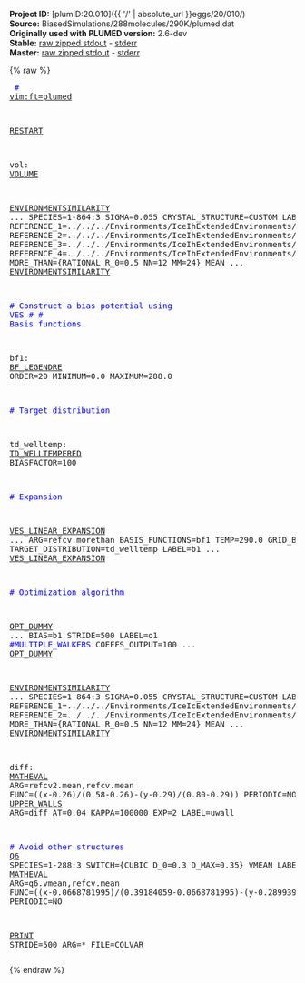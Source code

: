 **Project ID:** [plumID:20.010]({{ '/' | absolute_url }}eggs/20/010/)  
**Source:** BiasedSimulations/288molecules/290K/plumed.dat  
**Originally used with PLUMED version:** 2.6-dev  
**Stable:** [raw zipped stdout](plumed.dat.plumed.stdout.txt.zip) - [stderr](plumed.dat.plumed.stderr)  
**Master:** [raw zipped stdout](plumed.dat.plumed_master.stdout.txt.zip) - [stderr](plumed.dat.plumed_master.stderr)  

{% raw %}<pre>
<span style="color:blue"># <a href="https://plumed.github.io/doc-master/user-doc/html/_vim_syntax.html">vim:ft=plumed</a></span>

<a href="https://plumed.github.io/doc-master/user-doc/html/_r_e_s_t_a_r_t.html">RESTART</a>

vol: <a href="https://plumed.github.io/doc-master/user-doc/html/_v_o_l_u_m_e.html">VOLUME</a>

<a href="https://plumed.github.io/doc-master/user-doc/html/_e_n_v_i_r_o_n_m_e_n_t_s_i_m_i_l_a_r_i_t_y.html">ENVIRONMENTSIMILARITY</a> ...
 SPECIES=1-864:3
 SIGMA=0.055
 CRYSTAL_STRUCTURE=CUSTOM
 LABEL=refcv
 REFERENCE_1=../../../Environments/IceIhExtendedEnvironments/env1.pdb
 REFERENCE_2=../../../Environments/IceIhExtendedEnvironments/env2.pdb
 REFERENCE_3=../../../Environments/IceIhExtendedEnvironments/env3.pdb
 REFERENCE_4=../../../Environments/IceIhExtendedEnvironments/env4.pdb
 MORE_THAN={RATIONAL R_0=0.5 NN=12 MM=24}
 MEAN
... <a href="https://plumed.github.io/doc-master/user-doc/html/_e_n_v_i_r_o_n_m_e_n_t_s_i_m_i_l_a_r_i_t_y.html">ENVIRONMENTSIMILARITY</a>

<span style="color:blue"># Construct a bias potential using VES</span>
<span style="color:blue">#</span>
<span style="color:blue"># Basis functions</span>

bf1: <a href="https://plumed.github.io/doc-master/user-doc/html/_b_f__l_e_g_e_n_d_r_e.html">BF_LEGENDRE</a> ORDER=20 MINIMUM=0.0 MAXIMUM=288.0

<span style="color:blue"># Target distribution</span>

td_welltemp: <a href="https://plumed.github.io/doc-master/user-doc/html/_t_d__w_e_l_l_t_e_m_p_e_r_e_d.html">TD_WELLTEMPERED</a> BIASFACTOR=100

<span style="color:blue"># Expansion</span>

<a href="https://plumed.github.io/doc-master/user-doc/html/_v_e_s__l_i_n_e_a_r__e_x_p_a_n_s_i_o_n.html">VES_LINEAR_EXPANSION</a> ...
 ARG=refcv.morethan
 BASIS_FUNCTIONS=bf1
 TEMP=290.0
 GRID_BINS=300
 TARGET_DISTRIBUTION=td_welltemp
 LABEL=b1
... <a href="https://plumed.github.io/doc-master/user-doc/html/_v_e_s__l_i_n_e_a_r__e_x_p_a_n_s_i_o_n.html">VES_LINEAR_EXPANSION</a>

<span style="color:blue"># Optimization algorithm</span>

<a href="https://plumed.github.io/doc-master/user-doc/html/_o_p_t__d_u_m_m_y.html">OPT_DUMMY</a> ...
  BIAS=b1
  STRIDE=500
  LABEL=o1
  <span style="color:blue">#MULTIPLE_WALKERS</span>
  COEFFS_OUTPUT=100
... <a href="https://plumed.github.io/doc-master/user-doc/html/_o_p_t__d_u_m_m_y.html">OPT_DUMMY</a>

<a href="https://plumed.github.io/doc-master/user-doc/html/_e_n_v_i_r_o_n_m_e_n_t_s_i_m_i_l_a_r_i_t_y.html">ENVIRONMENTSIMILARITY</a> ...
 SPECIES=1-864:3
 SIGMA=0.055
 CRYSTAL_STRUCTURE=CUSTOM
 LABEL=refcv2
 REFERENCE_1=../../../Environments/IceIcExtendedEnvironments/env1.pdb
 REFERENCE_2=../../../Environments/IceIcExtendedEnvironments/env2.pdb
 MORE_THAN={RATIONAL R_0=0.5 NN=12 MM=24}
 MEAN
... <a href="https://plumed.github.io/doc-master/user-doc/html/_e_n_v_i_r_o_n_m_e_n_t_s_i_m_i_l_a_r_i_t_y.html">ENVIRONMENTSIMILARITY</a>

diff: <a href="https://plumed.github.io/doc-master/user-doc/html/_m_a_t_h_e_v_a_l.html">MATHEVAL</a> ARG=refcv2.mean,refcv.mean FUNC=((x-0.26)/(0.58-0.26)-(y-0.29)/(0.80-0.29)) PERIODIC=NO
<a href="https://plumed.github.io/doc-master/user-doc/html/_u_p_p_e_r__w_a_l_l_s.html">UPPER_WALLS</a> ARG=diff AT=0.04 KAPPA=100000 EXP=2 LABEL=uwall

<span style="color:blue"># Avoid other structures</span>
<a href="https://plumed.github.io/doc-master/user-doc/html/_q6.html">Q6</a> SPECIES=1-288:3 SWITCH={CUBIC D_0=0.3 D_MAX=0.35} VMEAN LABEL=q6
diff2: <a href="https://plumed.github.io/doc-master/user-doc/html/_m_a_t_h_e_v_a_l.html">MATHEVAL</a> ARG=q6.vmean,refcv.mean FUNC=((x-0.0668781995)/(0.39184059-0.0668781995)-(y-0.2899390548628429)/(0.7838534089775562-0.2899390548628429)) PERIODIC=NO


<a href="https://plumed.github.io/doc-master/user-doc/html/_p_r_i_n_t.html">PRINT</a> STRIDE=500  ARG=* FILE=COLVAR
</pre>{% endraw %}
